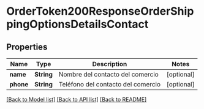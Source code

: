 # OrderToken200ResponseOrderShippingOptionsDetailsContact

## Properties
Name | Type | Description | Notes
------------ | ------------- | ------------- | -------------
**name** | **String** | Nombre del contacto del comercio | [optional] 
**phone** | **String** | Teléfono del contacto del comercio | [optional] 

[[Back to Model list]](../README.md#documentation-for-models) [[Back to API list]](../README.md#documentation-for-api-endpoints) [[Back to README]](../README.md)


